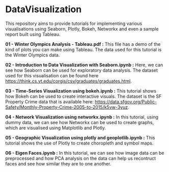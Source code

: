 # DataVisualization
This repository aims to provide tutorials for implementing various visualisations using Seaborn, Plotly, Bokeh, Networkx and even a sample report built using Tableau.

**01 - Winter Olympics Analysis - Tableau.pdf :** This file has a demo of the kind of plots you can make using Tableau. The data used for this tutorial is the Winter Olympics data.

**02 - Introduction to Data Visualization with Seaborn.ipynb :** Here, we can see how Seaborn can be used for exploratory data analysis. The dataset used for this visualisation can be found here https://think.cs.vt.edu/corgis/csv/graduates/graduates.html.

**03 - Time-Series Visualization using bokeh.ipynb :** This tutorial shows how Bokeh can be used to create interactive visuals. The dataset is the SF Property Crime data that is available here: https://data.sfgov.org/Public-Safety/Monthly-Property-Crime-2005-to-2015/k5vw-3yuz.

**04 - Network Visualization using networkx.ipynb :** In this tutorial, using dummy data, we can see how Networkx can be used to create graphs, which are visualised using Matplotlib and Plotly.

**05 - Geographic Visualization using plotly and geoplotlib.ipynb :** This tutorial shows the use of Plotly to create choropleth and symbol maps.

**06 - Eigen Faces.ipynb :** In this tutorial, we can see how image data can be preprocessed and how PCA analysis on the data can help us recontruct faces and see how similar they are to one another.
